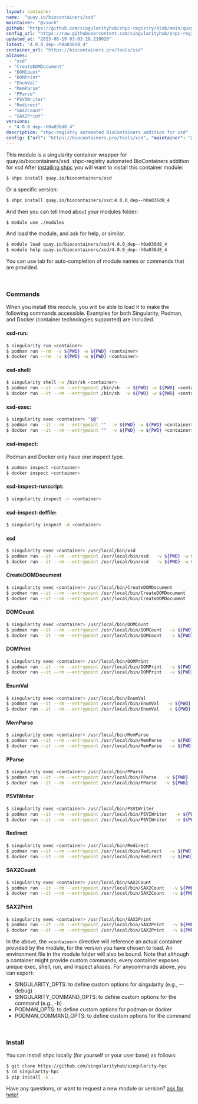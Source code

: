 ```yaml
---
layout: container
name:  "quay.io/biocontainers/xsd"
maintainer: "@vsoch"
github: "https://github.com/singularityhub/shpc-registry/blob/main/quay.io/biocontainers/xsd/container.yaml"
config_url: "https://raw.githubusercontent.com/singularityhub/shpc-registry/main/quay.io/biocontainers/xsd/container.yaml"
updated_at: "2023-08-19 03:03:28.219020"
latest: "4.0.0_dep--h0a036d8_4"
container_url: "https://biocontainers.pro/tools/xsd"
aliases:
 - "xsd"
 - "CreateDOMDocument"
 - "DOMCount"
 - "DOMPrint"
 - "EnumVal"
 - "MemParse"
 - "PParse"
 - "PSVIWriter"
 - "Redirect"
 - "SAX2Count"
 - "SAX2Print"
versions:
 - "4.0.0_dep--h0a036d8_4"
description: "shpc-registry automated BioContainers addition for xsd"
config: {"url": "https://biocontainers.pro/tools/xsd", "maintainer": "@vsoch", "description": "shpc-registry automated BioContainers addition for xsd", "latest": {"4.0.0_dep--h0a036d8_4": "sha256:d7818b81d3d534e99241b87cca802d8199ccec9406fc0ae629c5db3cbf0b776f"}, "tags": {"4.0.0_dep--h0a036d8_4": "sha256:d7818b81d3d534e99241b87cca802d8199ccec9406fc0ae629c5db3cbf0b776f"}, "docker": "quay.io/biocontainers/xsd", "aliases": {"xsd": "/usr/local/bin/xsd", "CreateDOMDocument": "/usr/local/bin/CreateDOMDocument", "DOMCount": "/usr/local/bin/DOMCount", "DOMPrint": "/usr/local/bin/DOMPrint", "EnumVal": "/usr/local/bin/EnumVal", "MemParse": "/usr/local/bin/MemParse", "PParse": "/usr/local/bin/PParse", "PSVIWriter": "/usr/local/bin/PSVIWriter", "Redirect": "/usr/local/bin/Redirect", "SAX2Count": "/usr/local/bin/SAX2Count", "SAX2Print": "/usr/local/bin/SAX2Print"}}
---
```


This module is a singularity container wrapper for quay.io/biocontainers/xsd.
shpc-registry automated BioContainers addition for xsd
After [installing shpc](#install) you will want to install this container module:


```bash
$ shpc install quay.io/biocontainers/xsd
```

Or a specific version:

```bash
$ shpc install quay.io/biocontainers/xsd:4.0.0_dep--h0a036d8_4
```

And then you can tell lmod about your modules folder:

```bash
$ module use ./modules
```

And load the module, and ask for help, or similar.

```bash
$ module load quay.io/biocontainers/xsd/4.0.0_dep--h0a036d8_4
$ module help quay.io/biocontainers/xsd/4.0.0_dep--h0a036d8_4
```

You can use tab for auto-completion of module names or commands that are provided.

<br>

### Commands

When you install this module, you will be able to load it to make the following commands accessible.
Examples for both Singularity, Podman, and Docker (container technologies supported) are included.

#### xsd-run:

```bash
$ singularity run <container>
$ podman run --rm  -v ${PWD} -w ${PWD} <container>
$ docker run --rm  -v ${PWD} -w ${PWD} <container>
```

#### xsd-shell:

```bash
$ singularity shell -s /bin/sh <container>
$ podman run --it --rm --entrypoint /bin/sh  -v ${PWD} -w ${PWD} <container>
$ docker run --it --rm --entrypoint /bin/sh  -v ${PWD} -w ${PWD} <container>
```

#### xsd-exec:

```bash
$ singularity exec <container> "$@"
$ podman run --it --rm --entrypoint ""  -v ${PWD} -w ${PWD} <container> "$@"
$ docker run --it --rm --entrypoint ""  -v ${PWD} -w ${PWD} <container> "$@"
```

#### xsd-inspect:

Podman and Docker only have one inspect type.

```bash
$ podman inspect <container>
$ docker inspect <container>
```

#### xsd-inspect-runscript:

```bash
$ singularity inspect -r <container>
```

#### xsd-inspect-deffile:

```bash
$ singularity inspect -d <container>
```


#### xsd

```bash
$ singularity exec <container> /usr/local/bin/xsd
$ podman run --it --rm --entrypoint /usr/local/bin/xsd   -v ${PWD} -w ${PWD} <container> -c " $@"
$ docker run --it --rm --entrypoint /usr/local/bin/xsd   -v ${PWD} -w ${PWD} <container> -c " $@"
```


#### CreateDOMDocument

```bash
$ singularity exec <container> /usr/local/bin/CreateDOMDocument
$ podman run --it --rm --entrypoint /usr/local/bin/CreateDOMDocument   -v ${PWD} -w ${PWD} <container> -c " $@"
$ docker run --it --rm --entrypoint /usr/local/bin/CreateDOMDocument   -v ${PWD} -w ${PWD} <container> -c " $@"
```


#### DOMCount

```bash
$ singularity exec <container> /usr/local/bin/DOMCount
$ podman run --it --rm --entrypoint /usr/local/bin/DOMCount   -v ${PWD} -w ${PWD} <container> -c " $@"
$ docker run --it --rm --entrypoint /usr/local/bin/DOMCount   -v ${PWD} -w ${PWD} <container> -c " $@"
```


#### DOMPrint

```bash
$ singularity exec <container> /usr/local/bin/DOMPrint
$ podman run --it --rm --entrypoint /usr/local/bin/DOMPrint   -v ${PWD} -w ${PWD} <container> -c " $@"
$ docker run --it --rm --entrypoint /usr/local/bin/DOMPrint   -v ${PWD} -w ${PWD} <container> -c " $@"
```


#### EnumVal

```bash
$ singularity exec <container> /usr/local/bin/EnumVal
$ podman run --it --rm --entrypoint /usr/local/bin/EnumVal   -v ${PWD} -w ${PWD} <container> -c " $@"
$ docker run --it --rm --entrypoint /usr/local/bin/EnumVal   -v ${PWD} -w ${PWD} <container> -c " $@"
```


#### MemParse

```bash
$ singularity exec <container> /usr/local/bin/MemParse
$ podman run --it --rm --entrypoint /usr/local/bin/MemParse   -v ${PWD} -w ${PWD} <container> -c " $@"
$ docker run --it --rm --entrypoint /usr/local/bin/MemParse   -v ${PWD} -w ${PWD} <container> -c " $@"
```


#### PParse

```bash
$ singularity exec <container> /usr/local/bin/PParse
$ podman run --it --rm --entrypoint /usr/local/bin/PParse   -v ${PWD} -w ${PWD} <container> -c " $@"
$ docker run --it --rm --entrypoint /usr/local/bin/PParse   -v ${PWD} -w ${PWD} <container> -c " $@"
```


#### PSVIWriter

```bash
$ singularity exec <container> /usr/local/bin/PSVIWriter
$ podman run --it --rm --entrypoint /usr/local/bin/PSVIWriter   -v ${PWD} -w ${PWD} <container> -c " $@"
$ docker run --it --rm --entrypoint /usr/local/bin/PSVIWriter   -v ${PWD} -w ${PWD} <container> -c " $@"
```


#### Redirect

```bash
$ singularity exec <container> /usr/local/bin/Redirect
$ podman run --it --rm --entrypoint /usr/local/bin/Redirect   -v ${PWD} -w ${PWD} <container> -c " $@"
$ docker run --it --rm --entrypoint /usr/local/bin/Redirect   -v ${PWD} -w ${PWD} <container> -c " $@"
```


#### SAX2Count

```bash
$ singularity exec <container> /usr/local/bin/SAX2Count
$ podman run --it --rm --entrypoint /usr/local/bin/SAX2Count   -v ${PWD} -w ${PWD} <container> -c " $@"
$ docker run --it --rm --entrypoint /usr/local/bin/SAX2Count   -v ${PWD} -w ${PWD} <container> -c " $@"
```


#### SAX2Print

```bash
$ singularity exec <container> /usr/local/bin/SAX2Print
$ podman run --it --rm --entrypoint /usr/local/bin/SAX2Print   -v ${PWD} -w ${PWD} <container> -c " $@"
$ docker run --it --rm --entrypoint /usr/local/bin/SAX2Print   -v ${PWD} -w ${PWD} <container> -c " $@"
```



In the above, the `<container>` directive will reference an actual container provided
by the module, for the version you have chosen to load. An environment file in the
module folder will also be bound. Note that although a container
might provide custom commands, every container exposes unique exec, shell, run, and
inspect aliases. For anycommands above, you can export:

 - SINGULARITY_OPTS: to define custom options for singularity (e.g., --debug)
 - SINGULARITY_COMMAND_OPTS: to define custom options for the command (e.g., -b)
 - PODMAN_OPTS: to define custom options for podman or docker
 - PODMAN_COMMAND_OPTS: to define custom options for the command

<br>

### Install

You can install shpc locally (for yourself or your user base) as follows:

```bash
$ git clone https://github.com/singularityhub/singularity-hpc
$ cd singularity-hpc
$ pip install -e .
```

Have any questions, or want to request a new module or version? [ask for help!](https://github.com/singularityhub/singularity-hpc/issues)